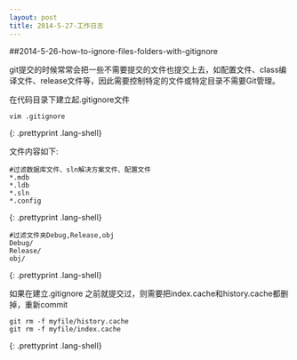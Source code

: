 ```yaml
---
layout: post
title: 2014-5-27-工作日志
---
```


##2014-5-26-how-to-ignore-files-folders-with-gitignore

git提交的时候常常会把一些不需要提交的文件也提交上去，如配置文件、class编译文件、release文件等，因此需要控制特定的文件或特定目录不需要Git管理。

在代码目录下建立起.gitignore文件

	vim .gitignore 
{: .prettyprint .lang-shell}

文件内容如下:

	#过滤数据库文件、sln解决方案文件、配置文件
	*.mdb
	*.ldb
	*.sln
	*.config
{: .prettyprint .lang-shell}


	#过滤文件夹Debug,Release,obj
	Debug/
	Release/
	obj/
{: .prettyprint .lang-shell}
	
如果在建立.gitignore 之前就提交过，则需要把index.cache和history.cache都删掉，重新commit

	git rm -f myfile/history.cache
	git rm -f myfile/index.cache
{: .prettyprint .lang-shell}
